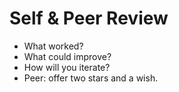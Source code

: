 # Self & Peer Review
- What worked?
- What could improve?
- How will you iterate?
- Peer: offer two stars and a wish.
